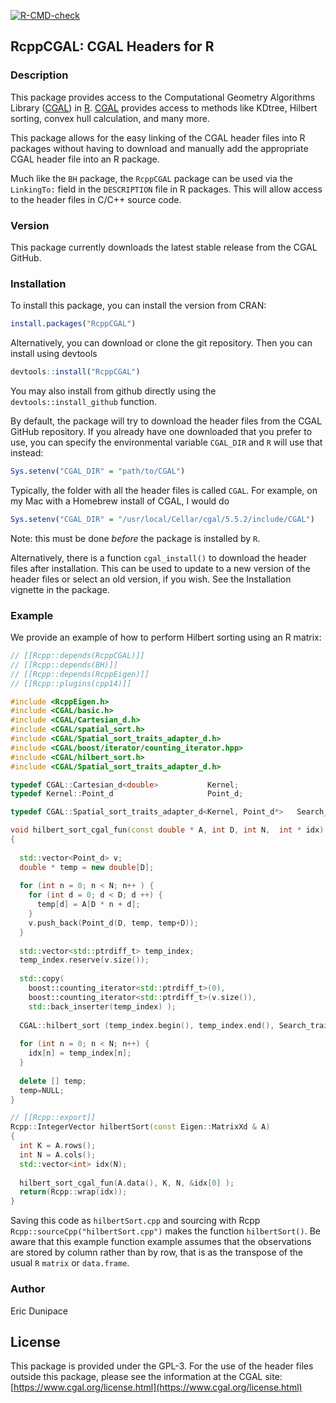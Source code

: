 <!-- badges: start -->
  [![R-CMD-check](https://github.com/ericdunipace/RcppCGAL/actions/workflows/R-CMD-check.yaml/badge.svg)](https://github.com/ericdunipace/RcppCGAL/actions/workflows/R-CMD-check.yaml)
  <!-- badges: end -->
## RcppCGAL: CGAL Headers for R


### Description

This package provides access to the Computational Geometry Algorithms Library ([CGAL](https://www.cgal.org)) in [R](https://www.r-project.org).  [CGAL](https://www.cgal.org) provides access to methods like KDtree, Hilbert sorting, convex hull calculation, and many more.

This package allows for the easy linking of the CGAL header files into R packages without having to download and manually add the appropriate CGAL header file into an R package.

Much like the `BH` package, the `RcppCGAL` package can be used via the `LinkingTo:` field in the `DESCRIPTION` file in R packages. This will allow access to the header files in C/C++ source code.

### Version
This package currently downloads the latest stable release from the CGAL GitHub.

### Installation
To install this package, you can install the version from CRAN:
```R
install.packages("RcppCGAL")
```

Alternatively, you can download or clone the git repository. Then you can install using devtools
```R
devtools::install("RcppCGAL")
```
You may also install from github directly using the
`devtools::install_github` function.

By default, the package will try to download the header files from the
CGAL GitHub repository. If you already have one downloaded that you prefer to use,
you can specify the environmental variable `CGAL_DIR` and `R` will use that
instead:
```R
Sys.setenv("CGAL_DIR" = "path/to/CGAL")
```
Typically, the folder with all the header files is called `CGAL`. For example, on my Mac with a Homebrew install of CGAL, I would do
```R
Sys.setenv("CGAL_DIR" = "/usr/local/Cellar/cgal/5.5.2/include/CGAL")
```
Note: this must be done *before* the package is installed by `R`.

Alternatively, there is a function `cgal_install()` to download the header files after installation. This can be used to update to a new version of the header files or select an old version, if you wish. See the Installation vignette in the package.

### Example
We provide an example of how to perform Hilbert sorting using an R matrix:

```c++
// [[Rcpp::depends(RcppCGAL)]]
// [[Rcpp::depends(BH)]]
// [[Rcpp::depends(RcppEigen)]]
// [[Rcpp::plugins(cpp14)]]  

#include <RcppEigen.h>
#include <CGAL/basic.h>
#include <CGAL/Cartesian_d.h>
#include <CGAL/spatial_sort.h>
#include <CGAL/Spatial_sort_traits_adapter_d.h>
#include <CGAL/boost/iterator/counting_iterator.hpp>
#include <CGAL/hilbert_sort.h>
#include <CGAL/Spatial_sort_traits_adapter_d.h>

typedef CGAL::Cartesian_d<double>           Kernel;
typedef Kernel::Point_d                     Point_d;

typedef CGAL::Spatial_sort_traits_adapter_d<Kernel, Point_d*>   Search_traits_d;

void hilbert_sort_cgal_fun(const double * A, int D, int N,  int * idx)
{
  
  std::vector<Point_d> v;
  double * temp = new double[D];
  
  for (int n = 0; n < N; n++ ) {
    for (int d = 0; d < D; d ++) {
      temp[d] = A[D * n + d];
    }
    v.push_back(Point_d(D, temp, temp+D));
  }
  
  std::vector<std::ptrdiff_t> temp_index;
  temp_index.reserve(v.size());
  
  std::copy(
    boost::counting_iterator<std::ptrdiff_t>(0),
    boost::counting_iterator<std::ptrdiff_t>(v.size()),
    std::back_inserter(temp_index) );
  
  CGAL::hilbert_sort (temp_index.begin(), temp_index.end(), Search_traits_d( &(v[0]) ) ) ;
  
  for (int n = 0; n < N; n++) {
    idx[n] = temp_index[n];
  }
  
  delete [] temp;
  temp=NULL;
}

// [[Rcpp::export]]
Rcpp::IntegerVector hilbertSort(const Eigen::MatrixXd & A)
{
  int K = A.rows();
  int N = A.cols();
  std::vector<int> idx(N);
  
  hilbert_sort_cgal_fun(A.data(), K, N, &idx[0] );
  return(Rcpp::wrap(idx));
}
```

Saving this code as `hilbertSort.cpp` and sourcing with Rcpp `Rcpp::sourceCpp("hilbertSort.cpp")`
makes the function `hilbertSort()`. Be aware that this example 
function example assumes that the observations are stored by
column rather than by row, that is as the transpose of the 
usual `R` `matrix` or `data.frame`.

### Author

Eric Dunipace

## License
This package is provided under the GPL-3. For the use of the header files outside this package, please see the information at the CGAL site: [https://www.cgal.org/license.html](https://www.cgal.org/license.html)

